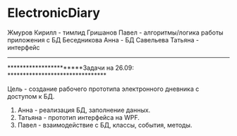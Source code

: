 # ElectronicDiary

Жмуров Кирилл - тимлид
Гришанов Павел - алгоритмы/логика работы приложения с БД
Беседникова Анна - БД
Савельева Татьяна - интерфейс

------------------------------------------------------------------------

***********************Задачи на 26.09: ********************************

Цель - создание рабочего прототипа электронного дневника с доступом к БД.

1. Анна - реализация БД, заполнение данных.
2. Татьяна - прототип интерфейса на WPF.
3. Павел - взаимодействие с БД, классы, события, методы.
